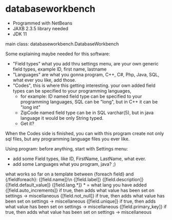 # databaseworkbench

- Programmed with NetBeans
- JAXB 2.3.5 library needed
- JDK 11

main class: databaseworkbench.DatabaseWorkbench

Some explaining maybe needed for this software:
- "Field types" what you add thru settings menu, are your own generic field types, example ID, first name, lastname
- "Languages" are what you gonna program, C++, C#, Php, Java, SQL, what ever you like, add those.
- "Codes", this is where this getting interesting. your own added field types can be specified to your programming languages, 
  * for example: ID named field type can be specified to your programming languages, SQL can be "long", but in C++ it can be "long int"
  * ZipCode named field type can be in SQL varchar(5), but in java language it would be only String typed.
  * Get it?
  
When the Codes side is finished, you can with this program create not only sql files, but any programming language files you ever like.

Using program:
before anything, start with Settings menu:
- add some Field types, like ID, FirstName, LastName, what ever.
- add some Languages what you program, java? ;)

what works so far on a template between {foreach field} and {/fieldforeach}:
{[field.name]}\n
{[field.label]}
{[field.description]}
{[field.default_value]}
{[field.lang.*]} * = what lang you have added
{[field.auto_increments]} if true, then adds what value has been set on settings -> miscellaneous
{[field.not_null]} if true, then adds what value has been set on settings -> miscellaneous
{[field.unique]} if true, then adds what value has been set on settings -> miscellaneous
{[field.primary_key]} if true, then adds what value has been set on settings -> miscellaneous
